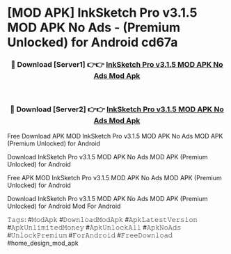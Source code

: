 # [MOD APK] InkSketch Pro v3.1.5 MOD APK No Ads - (Premium Unlocked) for Android cd67a



<div align="center">
<h3>🔴 Download [Server1] 👉👉 <a href="https://momento.my/?title=InkSketch_Pro_v3.1.5_MOD_APK_No_Ads">InkSketch Pro v3.1.5 MOD APK No Ads Mod Apk</a></h3><br>

<h3>🔴 Download [Server2] 👉👉 <a href="https://momento.my/?title=InkSketch_Pro_v3.1.5_MOD_APK_No_Ads">InkSketch Pro v3.1.5 MOD APK No Ads Mod Apk</a></h3>
</div>



Free Download APK MOD InkSketch Pro v3.1.5 MOD APK No Ads MOD APK (Premium Unlocked) for Android

Download InkSketch Pro v3.1.5 MOD APK No Ads MOD APK (Premium Unlocked) for Android

Free APK MOD InkSketch Pro v3.1.5 MOD APK No Ads MOD APK (Premium Unlocked) for Android

Download InkSketch Pro v3.1.5 MOD APK No Ads MOD APK (Premium Unlocked) for Android Mod For Android

𝚃𝚊𝚐𝚜: #𝙼𝚘𝚍𝙰𝚙𝚔 #𝙳𝚘𝚠𝚗𝚕𝚘𝚊𝚍𝙼𝚘𝚍𝙰𝚙𝚔 #𝙰𝚙𝚔𝙻𝚊𝚝𝚎𝚜𝚝𝚅𝚎𝚛𝚜𝚒𝚘𝚗 #𝙰𝚙𝚔𝚄𝚗𝚕𝚒𝚖𝚒𝚝𝚎𝚍𝙼𝚘𝚗𝚎𝚢 #𝙰𝚙𝚔𝚄𝚗𝚕𝚘𝚌𝚔𝙰𝚕𝚕 #𝙰𝚙𝚔𝙽𝚘𝙰𝚍𝚜 #𝚄𝚗𝚕𝚘𝚌𝚔𝙿𝚛𝚎𝚖𝚒𝚞𝚖 #𝙵𝚘𝚛𝙰𝚗𝚍𝚛𝚘𝚒𝚍 #𝙵𝚛𝚎𝚎𝙳𝚘𝚠𝚗𝚕𝚘𝚊𝚍 #home_design_mod_apk
